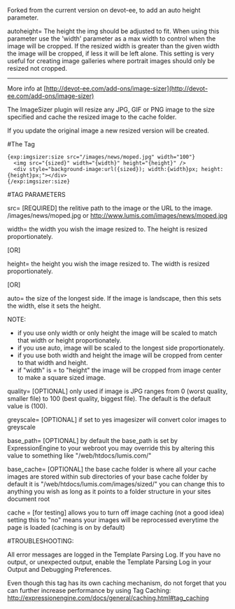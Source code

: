 Forked from the current version on devot-ee, to add an auto height parameter.

autoheight=
The height the img should be adjusted to fit. When using this parameter use the 'width' parameter as a max width to control when the image will be cropped.  If the resized width is greater than the given width the image will be cropped, if less it will be left alone.  This setting is very useful for creating image galleries where portrait images should only be resized not cropped.

---

More info at [http://devot-ee.com/add-ons/image-sizer](http://devot-ee.com/add-ons/image-sizer)

The ImageSizer plugin will resize any JPG, GIF or PNG image to the size specified
and cache the resized image to the cache folder.

If you update the original image a new resized version will be created. 

#The Tag


	{exp:imgsizer:size src="/images/news/moped.jpg" width="100"}
      <img src="{sized}" width="{width}" height="{height}" />
      <div style="background-image:url({sized}); width:{width}px; height:{height}px;"></div>
	{/exp:imgsizer:size}


#TAG PARAMETERS

src=
   [REQUIRED]
   the relitive path to the image or the URL to the image.
   /images/news/moped.jpg  or  http://www.lumis.com/images/news/moped.jpg

width=
	the width you wish the image resized to. The height is resized proportionately.

[OR]
	
height=
	the height you wish the image resized to. The width is resized proportionately.

[OR]
	
auto=
	the size of the longest side. If the image is landscape, then this sets the width, else it sets the height.

NOTE:
* if you use only width or only height the image will be scaled to match that width or height proportionately. 
* if you use auto, image will be scaled to the longest side proportionately. 
* if you use both width and height the image will be cropped from center to that width and height.
* if "width" is = to "height" the image will be cropped from image center to make a square sized image.

quality= 
   [OPTIONAL]
   only used if image is JPG
   ranges from 0 (worst quality, smaller file) to 100 (best quality, biggest file). The default is the default value is (100).

greyscale=
   [OPTIONAL]
   if set to yes imagesizer will convert color images to greyscale

base_path=
   [OPTIONAL]
    by default the base_path is set by ExpressionEngine to your webroot you may override this by altering this value to something like "/web/htdocs/lumis.com/" 

base_cache= 
   [OPTIONAL]
   the base cache folder is where all your cache images are stored within sub directories of your base cache folder by default it is "/web/htdocs/lumis.com/images/sized/" you can change this to anything you wish as long as it points to a folder structure in your sites document root 

cache = 
   [for testing]
   allows you to turn off image caching (not a good idea) setting this to "no" means your images will be reprocessed everytime the page is loaded (caching is on by default)

#TROUBLESHOOTING:

All error messages are logged in the Template Parsing Log.  If you have no output, or unexpected output, enable the Template Parsing Log in your Output and Debugging Preferences.

Even though this tag has its own caching mechanism, do not forget that you can further increase performance by using Tag Caching: http://expressionengine.com/docs/general/caching.html#tag_caching
